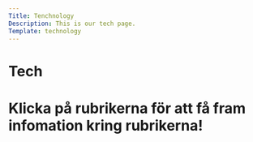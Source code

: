```yaml
---
Title: Tenchnology
Description: This is our tech page.
Template: technology
---
```


Tech
==========================

<!-- <div class="box">
<h1><a href="%base_url%?technology/william">test</a> </h1>
</div> -->
<h1>Klicka på rubrikerna för att få fram infomation kring rubrikerna!</h1>